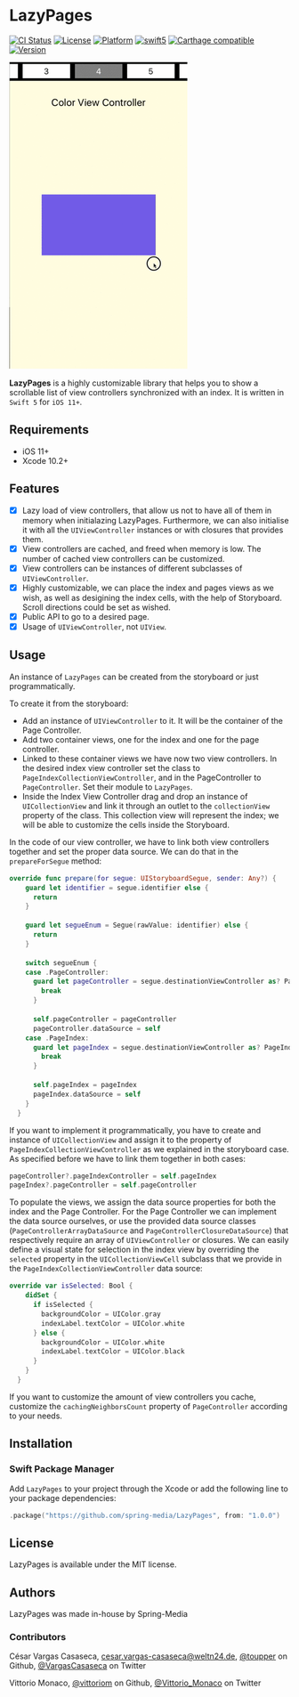 # LazyPages

[![CI Status](http://img.shields.io/travis/WeltN24/LazyPages.svg)](https://travis-ci.org/WeltN24/LazyPages)
[![License](https://img.shields.io/cocoapods/l/LazyPages.svg)](http://cocoapods.org/pods/LazyPages)
[![Platform](https://img.shields.io/cocoapods/p/LazyPages.svg)](http://cocoapods.org/pods/LazyPages)
[![swift5](https://img.shields.io/badge/swift5-compatible-4BC51D.svg)](https://developer.apple.com/swift)
[![Carthage compatible](https://img.shields.io/badge/Carthage-compatible-4BC51D.svg)](https://github.com/Carthage/Carthage)
[![Version](https://img.shields.io/cocoapods/v/LazyPages.svg)](http://cocoapods.org/pods/LazyPages)

![MacDown Screenshot](READMEImages/LazyPages.gif)

**LazyPages** is a highly customizable library that helps you to show a scrollable list of view controllers synchronized with an index. It is written in `Swift 5` for `iOS 11+`.

## Requirements

* iOS 11+
* Xcode 10.2+

## Features

- [x] Lazy load of view controllers, that allow us not to have all of them in memory when initialazing LazyPages. Furthermore, we can also initialise it with all the `UIViewController` instances or with closures that provides them.
- [x] View controllers are cached, and freed when memory is low. The number of cached view controllers can be customized.
- [x] View controllers can be instances of different subclasses of `UIViewController`.
- [x] Highly customizable, we can place the index and pages views as we wish, as well as desigining the index cells, with the help of Storyboard. Scroll directions could be set as wished.
- [x] Public API to go to a desired page.
- [x] Usage of `UIViewController`, not `UIView`.

## Usage

An instance of `LazyPages` can be created from the storyboard or just programmatically.

To create it from the storyboard:

* Add an instance of `UIViewController` to it. It will be the container of the Page Controller.
* Add two container views, one for the index and one for the page controller.
* Linked to these container views we have now two view controllers. In the desired index view controller set the class to `PageIndexCollectionViewController`, and in the PageController to `PageController`. Set their module to `LazyPages`.
* Inside the Index View Controller drag and drop an instance of `UICollectionView` and link it through an outlet to the `collectionView` property of the class. This collection view will represent the index; we will be able to customize the cells inside the Storyboard.

In the code of our view controller, we have to link both view controllers together and set the proper data source. We can do that in the `prepareForSegue` method:

```swift
override func prepare(for segue: UIStoryboardSegue, sender: Any?) {
    guard let identifier = segue.identifier else {
      return
    }

    guard let segueEnum = Segue(rawValue: identifier) else {
      return
    }

    switch segueEnum {
    case .PageController:
      guard let pageController = segue.destinationViewController as? PageController else {
        break
      }

      self.pageController = pageController
      pageController.dataSource = self
    case .PageIndex:
      guard let pageIndex = segue.destinationViewController as? PageIndexCollectionViewController else {
        break
      }

      self.pageIndex = pageIndex
      pageIndex.dataSource = self
    }
  }
```

If you want to implement it programmatically, you have to create and instance of `UICollectionView` and assign it to the property of `PageIndexCollectionViewController` as we explained in the storyboard case. As specified before we have to link them together in both cases:

```swift
pageController?.pageIndexController = self.pageIndex
pageIndex?.pageController = self.pageController
```

To populate the views, we assign the data source properties for both the index and the Page Controller. For the Page Controller we can implement the data source ourselves, or use the provided data source classes (`PageControllerArrayDataSource` and `PageControllerClosureDataSource`) that respectively require an array of `UIViewController` or closures. We can easily define a visual state for selection in the index view by overriding the `selected` property in the `UICollectionViewCell` subclass that we provide in the `PageIndexCollectionViewController` data source:

```swift
override var isSelected: Bool {
    didSet {
      if isSelected {
        backgroundColor = UIColor.gray
        indexLabel.textColor = UIColor.white
      } else {
        backgroundColor = UIColor.white
        indexLabel.textColor = UIColor.black
      }
    }
  }
```

If you want to customize the amount of view controllers you cache, customize the  `cachingNeighborsCount` property of `PageController` according to your needs.

##  Installation
### Swift Package Manager
Add `LazyPages` to your project through the Xcode or add the following line to your package dependencies: 
```swift
.package("https://github.com/spring-media/LazyPages", from: "1.0.0")
```

## License

LazyPages is available under the MIT license.

## Authors

LazyPages was made in-house by Spring-Media

### Contributors

César Vargas Casaseca, cesar.vargas-casaseca@weltn24.de, [@toupper](https://github.com/toupper) on Github, [@VargasCasaseca](https://twitter.com/VargasCasaseca) on Twitter

Vittorio Monaco, [@vittoriom](https://github.com/vittoriom) on Github, [@Vittorio_Monaco](https://twitter.com/Vittorio_Monaco) on Twitter
